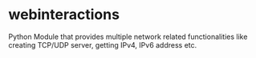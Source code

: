 # webinteractions
Python Module that provides multiple network related functionalities like creating TCP/UDP server, getting IPv4, IPv6 address etc.
